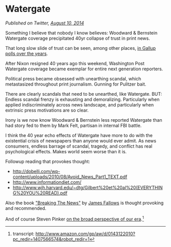 # Watergate

*Published on Twitter, [August 10, 2014](https://twitter.com/pmarca/status/498427011832881152)*

Something I believe that nobody I know believes: Woodward & Bernstein Watergate coverage precipitated 40yr collapse of trust in print news.

That long slow slide of trust can be seen, among other places, [in Gallup polls over the years](http://www.gallup.com/poll/1654/honesty-ethics-professions.aspx#4).

After Nixon resigned 40 years ago this weekend, Washington Post Watergate coverage became exemplar for entire next generation reporters.

Political press became obsessed with unearthing scandal, which metastasized throughout print journalism. Gunning for Pulitzer bait.

There are clearly scandals that need to be unearthed, like Watergate. BUT: Endless scandal frenzy is exhausting and demoralizing. Particularly when applied indiscriminately across news landscape, and particularly when extrinsic press motivations are so clear.

Irony is we now know Woodward & Bernstein less reported Watergate than had story fed to them by Mark Felt, partisan in internal FBI battle.

I think the 40 year echo effects of Watergate have more to do with the existential crisis of newspapers than anyone would ever admit.
As news consumers, endless barrage of scandal, tragedy, and conflict has real psychological effects. Makes world seem worse than it is.

Followup reading that provokes thought:
* http://dobelli.com/wp-content/uploads/2010/08/Avoid_News_Part1_TEXT.pdf
* http://www.informationdiet.com/
* http://www.wjh.harvard.edu/~dtg/Gilbert%20et%20al%20(EVERYTHING%20YOU%20READ).pdf

Also the book ["Breaking The News"](http://www.amazon.com/gp/aw/d/0679758569?pc_redir=1407102567&robot_redir=1) by [James Fallows](https://twitter.com/JamesFallows) is thought provoking and recommended.

And of course Steven Pinker [on the broad perspective of our era](http://www.ted.com/talks/steven_pinker_on_the_myth_of_violence/).[^1]

[^1]: transcript: http://www.amazon.com/gp/aw/d/0143122010?pc_redir=1407566574&robot_redir=1
